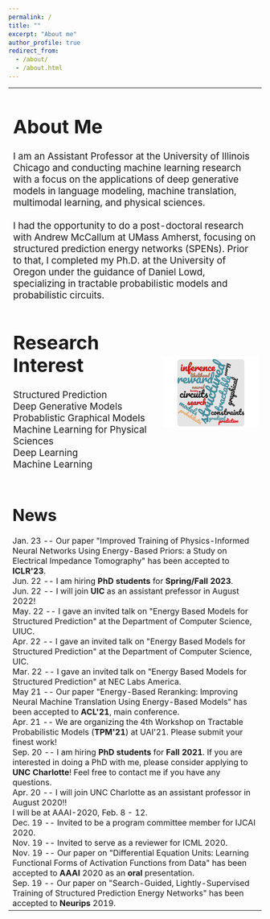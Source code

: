 ```yaml
---
permalink: /
title: ""
excerpt: "About me"
author_profile: true
redirect_from: 
  - /about/
  - /about.html
---
```


<table style="border-collapse: collapse; border: none;">
  
  <tr style="border: none;"><td style="border: none; font-size: 14pt; vertical-align:top;" valign="top" colspan="2">
  <h1> About Me </h1>
I am an Assistant Professor at the University of Illinois Chicago and conducting machine learning research with a focus on the applications of deep generative models in language modeling, machine translation, multimodal learning, and physical sciences. 

<br>
<br>
I had the opportunity to do a post-doctoral research with Andrew McCallum at UMass Amherst, focusing on structured prediction energy networks (SPENs). Prior to that, I completed my Ph.D. at the University of Oregon under the guidance of Daniel Lowd, specializing in tractable probabilistic models and probabilistic circuits.
    
</td>
</tr>


<tr> <td width="60%" style="border: none; font-size: 14pt; vertical-align:top;" valign="top">

<h1> Research Interest </h1>  

Structured Prediction <br>
Deep Generative Models <br>
Probablistic Graphical Models <br>
Machine Learning for Physical Sciences <br>
Deep Learning <br>
Machine Learning <br>
  </td> <td width="40%" style="border: none;" align="right"><img width="120%" src="/images/pedram_cloud.png"/></td> </tr>

<tr> <td colspan="2" style="border: none; font-size: 12pt; vertical-align:top;">
  
<h1> News </h1>
Jan. 23 -- Our paper "Improved Training of Physics-Informed Neural Networks Using Energy-Based Priors: a Study on Electrical Impedance Tomography" has been accepted to <b>ICLR'23</b>. <br>  
Jun. 22 -- I am hiring <b>PhD students</b> for <b>Spring/Fall 2023</b>. <br>
Jun. 22 -- I will join <b>UIC</b> as an assistant prefessor in August 2022! <br>
May. 22 -- I gave an invited talk on "Energy Based Models for Structured Prediction" at the Department of Computer Science, UIUC. <br>
Apr. 22 -- I gave an invited talk on "Energy Based Models for Structured Prediction" at the Department of Computer Science, UIC.  <br>   
Mar. 22 -- I gave an invited talk on "Energy Based Models for Structured Prediction" at NEC Labs America.  <br>
May 21 -- Our paper "Energy-Based Reranking: Improving Neural Machine Translation Using Energy-Based Models" has been accepted to <b>ACL'21</b>, main conference. <br>
Apr. 21 -- We are organizing the 4th Workshop on Tractable Probabilistic Models (<b>TPM'21</b>) at UAI'21. Please submit your finest work! <br>
Sep. 20 -- I am hiring <b>PhD students</b> for <b>Fall 2021</b>. If you are interested in doing a PhD with me, please consider applying to <b>UNC Charlotte</b>! Feel free to contact me if you have any questions. <br>
Apr. 20 -- I will join UNC Charlotte as an assistant professor in August 2020!! <br>
I will be at AAAI-2020, Feb. 8 - 12.  <br>
Dec. 19 -- Invited to be a program committee member for IJCAI 2020. <br>
Nov. 19 -- Invited to serve as a reviewer for ICML 2020. <br>
Nov. 19 -- Our paper on "Differential Equation Units: Learning Functional Forms of Activation Functions from Data" has been accepted to <b>AAAI </b> 2020 as an <b>oral</b> presentation. <br>
Sep. 19 -- Our paper on "Search-Guided, Lightly-Supervised Training of Structured Prediction Energy Networks" has been accepted to <b>Neurips</b> 2019. <br> </td> </tr>
</table>



